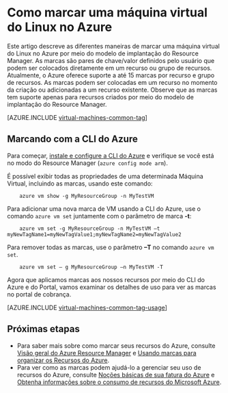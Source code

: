 <properties
   pageTitle="Como marcar uma máquina virtual do Linux | Microsoft Azure"
   description="Aprenda a marcar uma máquina virtual do Linux criada no Azure usando o modelo de implantação do Resource Manager."
   services="virtual-machines-linux"
   documentationCenter=""
   authors="mmccrory"
   manager="timlt"
   editor="tysonn"
   tags="azure-resource-manager"/>

<tags
   ms.service="virtual-machines-linux"
   ms.devlang="na"
   ms.topic="article"
   ms.tgt_pltfrm="vm-linux"
   ms.workload="infrastructure-services"
   ms.date="07/05/2016"
   ms.author="memccror"/>

# Como marcar uma máquina virtual do Linux no Azure

Este artigo descreve as diferentes maneiras de marcar uma máquina virtual do Linux no Azure por meio do modelo de implantação do Resource Manager. As marcas são pares de chave/valor definidos pelo usuário que podem ser colocados diretamente em um recurso ou grupo de recursos. Atualmente, o Azure oferece suporte a até 15 marcas por recurso e grupo de recursos. As marcas podem ser colocadas em um recurso no momento da criação ou adicionadas a um recurso existente. Observe que as marcas tem suporte apenas para recursos criados por meio do modelo de implantação do Resource Manager.

[AZURE.INCLUDE [virtual-machines-common-tag](../../includes/virtual-machines-common-tag.md)]

## Marcando com a CLI do Azure

Para começar, [instale e configure a CLI do Azure](../xplat-cli-azure-resource-manager.md) e verifique se você está no modo do Resource Manager (`azure config mode arm`).

É possível exibir todas as propriedades de uma determinada Máquina Virtual, incluindo as marcas, usando este comando:

        azure vm show -g MyResourceGroup -n MyTestVM

Para adicionar uma nova marca de VM usando a CLI do Azure, use o comando `azure vm set` juntamente com o parâmetro de marca **-t**:

        azure vm set -g MyResourceGroup -n MyTestVM –t myNewTagName1=myNewTagValue1;myNewTagName2=myNewTagValue2

Para remover todas as marcas, use o parâmetro **–T** no comando `azure vm set`.

        azure vm set – g MyResourceGroup –n MyTestVM -T


Agora que aplicamos marcas aos nossos recursos por meio do CLI do Azure e do Portal, vamos examinar os detalhes de uso para ver as marcas no portal de cobrança.

[AZURE.INCLUDE [virtual-machines-common-tag-usage](../../includes/virtual-machines-common-tag-usage.md)]

## Próximas etapas

* Para saber mais sobre como marcar seus recursos do Azure, consulte [Visão geral do Azure Resource Manager][] e [Usando marcas para organizar os Recursos do Azure][].
* Para ver como as marcas podem ajudá-lo a gerenciar seu uso de recursos do Azure, consulte [Noções básicas de sua fatura do Azure][] e [Obtenha informações sobre o consumo de recursos do Microsoft Azure][].





[Azure CLI environment]: ./xplat-cli-azure-resource-manager.md
[Visão geral do Azure Resource Manager]: ../resource-group-overview.md
[Usando marcas para organizar os Recursos do Azure]: ../resource-group-using-tags.md
[Noções básicas de sua fatura do Azure]: ../billing-understand-your-bill.md
[Obtenha informações sobre o consumo de recursos do Microsoft Azure]: ../billing-usage-rate-card-overview.md

<!---HONumber=AcomDC_0706_2016-->